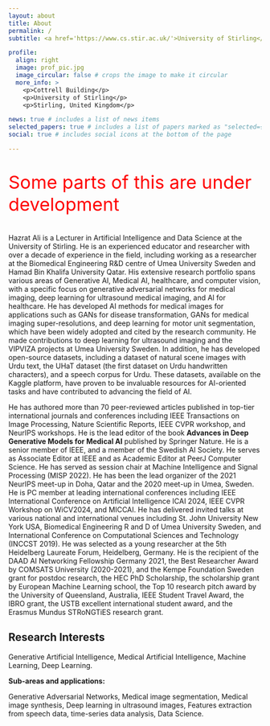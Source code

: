```yaml
---
layout: about
title: About
permalink: /
subtitle: <a href='https://www.cs.stir.ac.uk/'>University of Stirling</a>, Scotland, United Kingdom.

profile:
  align: right
  image: prof_pic.jpg
  image_circular: false # crops the image to make it circular
  more_info: >
    <p>Cottrell Building</p>
    <p>University of Stirling</p>
    <p>Stirling, United Kingdom</p>

news: true # includes a list of news items
selected_papers: true # includes a list of papers marked as "selected={true}"
social: true # includes social icons at the bottom of the page

---
```

<p style="color: red; font-size: 36px;">Some parts of this are under development</p>

Hazrat Ali is a Lecturer in Artificial Intelligence and Data Science at the University of Stirling. He is an experienced educator and researcher with over a decade of experience in the field, including working as a researcher at the Biomedical Engineering R&D centre of Umea University Sweden and Hamad Bin Khalifa University Qatar. His extensive research portfolio spans various areas of Generative AI, Medical AI, healthcare, and computer vision, with a specific focus on generative adversarial networks for medical imaging, deep learning for ultrasound medical imaging, and AI for healthcare. He has developed AI methods for medical images for applications such as GANs for disease transformation, GANs for medical imaging super-resolutions, and deep learning for motor unit segmentation, which have been widely adopted and cited by the research community. He made contributions to deep learning for ultrasound imaging and the VIPVIZA projects at Umea University Sweden. In addition, he has developed open-source datasets, including a dataset of natural scene images with Urdu text, the UHaT dataset (the first dataset on Urdu handwritten characters), and a speech corpus for Urdu. These datasets, available on the Kaggle platform, have proven to be invaluable resources for AI-oriented tasks and have contributed to advancing the field of AI. 

He has authored more than 70 peer-reviewed articles published in top-tier international journals and conferences including IEEE Transactions on Image Processing, Nature Scientific Reports, IEEE CVPR workshop, and NeurIPS workshops. He is the lead editor of the book **Advances in Deep Generative Models for Medical AI** published by Springer Nature. He is a senior member of IEEE, and a member of the Swedish AI Society. He serves as Associate Editor at IEEE and as Academic Editor at PeerJ Computer Science. He has served as session chair at Machine Intelligence and Signal Processing (MISP 2022). He has been the lead organizer of the 2021 NeurIPS meet-up in Doha, Qatar and the 2020 meet-up in Umea, Sweden. He is PC member at leading international conferences including IEEE International Conference on Artificial Intelligence ICAI 2024, IEEE CVPR Workshop on WiCV2024, and MICCAI. He has delivered invited talks at various national and international venues including St. John University New York USA, Biomedical Engineering R and D of Umea University Sweden, and International Conference on Computational Sciences and Technology (INCCST 2019). He was selected as a young researcher at the 5th Heidelberg Laureate Forum, Heidelberg, Germany. He is the recipient of the DAAD AI Networking Fellowship Germany 2021, the Best Researcher Award by COMSATS University (2020-2021), and the Kempe Foundation Sweden grant for postdoc research, the HEC PhD Scholarship, the scholarship grant by European Machine Learning school, the Top 10 research pitch award by the University of Queensland, Australia, IEEE Student Travel Award, the IBRO grant, the USTB excellent international student award, and the Erasmus Mundus STRoNGTiES research grant.

## Research Interests
Generative Artificial Intelligence, Medical Artificial Intelligence, Machine Learning, Deep Learning. 

**Sub-areas and applications:**

Generative Adversarial Networks, Medical image segmentation, Medical image synthesis, Deep learning in ultrasound images, Features extraction from speech data, time-series data analysis, Data Science.

<!-- Write your biography here. Tell the world about yourself. Link to your favorite [subreddit](http://reddit.com). You can put a picture in, too. The code is already in, just name your picture `prof_pic.jpg` and put it in the `img/` folder.

Put your address / P.O. box / other info right below your picture. You can also disable any of these elements by editing `profile` property of the YAML header of your `_pages/about.md`. Edit `_bibliography/papers.bib` and Jekyll will render your [publications page](/al-folio/publications/) automatically.

Link to your social media connections, too. This theme is set up to use [Font Awesome icons](https://fontawesome.com/) and [Academicons](https://jpswalsh.github.io/academicons/), like the ones below. Add your Facebook, Twitter, LinkedIn, Google Scholar, or just disable all of them. -->
